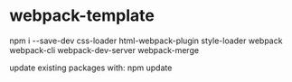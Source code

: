 # webpack-template

npm i --save-dev css-loader html-webpack-plugin style-loader webpack webpack-cli webpack-dev-server webpack-merge


update existing packages with: npm update